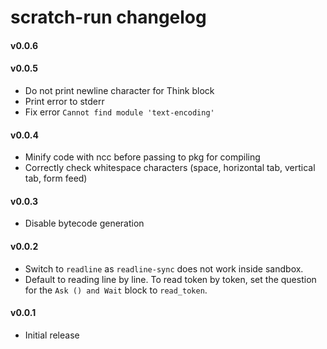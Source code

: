# scratch-run changelog

#### v0.0.6

#### v0.0.5

- Do not print newline character for Think block
- Print error to stderr
- Fix error `Cannot find module 'text-encoding'`

#### v0.0.4

- Minify code with ncc before passing to pkg for compiling
- Correctly check whitespace characters (space, horizontal tab, vertical tab, form feed)

#### v0.0.3

- Disable bytecode generation

#### v0.0.2

- Switch to `readline` as `readline-sync` does not work inside sandbox.
- Default to reading line by line. To read token by token, set the question for the `Ask () and Wait` block to `read_token`.

#### v0.0.1

- Initial release
